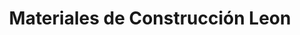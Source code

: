 ---
title: "Materiales de Construcción Leon"
url: /colon/materiales-de-construccion-leon/
shop: Eisenwaren
---